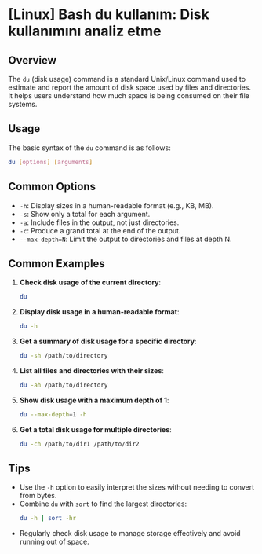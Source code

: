 # [Linux] Bash du kullanım: Disk kullanımını analiz etme

## Overview
The `du` (disk usage) command is a standard Unix/Linux command used to estimate and report the amount of disk space used by files and directories. It helps users understand how much space is being consumed on their file systems.

## Usage
The basic syntax of the `du` command is as follows:

```bash
du [options] [arguments]
```

## Common Options
- `-h`: Display sizes in a human-readable format (e.g., KB, MB).
- `-s`: Show only a total for each argument.
- `-a`: Include files in the output, not just directories.
- `-c`: Produce a grand total at the end of the output.
- `--max-depth=N`: Limit the output to directories and files at depth N.

## Common Examples
1. **Check disk usage of the current directory**:
   ```bash
   du
   ```

2. **Display disk usage in a human-readable format**:
   ```bash
   du -h
   ```

3. **Get a summary of disk usage for a specific directory**:
   ```bash
   du -sh /path/to/directory
   ```

4. **List all files and directories with their sizes**:
   ```bash
   du -ah /path/to/directory
   ```

5. **Show disk usage with a maximum depth of 1**:
   ```bash
   du --max-depth=1 -h
   ```

6. **Get a total disk usage for multiple directories**:
   ```bash
   du -ch /path/to/dir1 /path/to/dir2
   ```

## Tips
- Use the `-h` option to easily interpret the sizes without needing to convert from bytes.
- Combine `du` with `sort` to find the largest directories:
  ```bash
  du -h | sort -hr
  ```
- Regularly check disk usage to manage storage effectively and avoid running out of space.